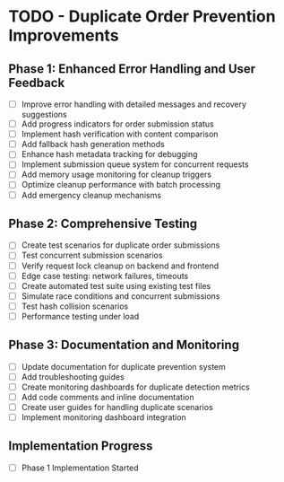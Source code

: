 # TODO - Duplicate Order Prevention Improvements

## Phase 1: Enhanced Error Handling and User Feedback
- [ ] Improve error handling with detailed messages and recovery suggestions
- [ ] Add progress indicators for order submission status
- [ ] Implement hash verification with content comparison
- [ ] Add fallback hash generation methods
- [ ] Enhance hash metadata tracking for debugging
- [ ] Implement submission queue system for concurrent requests
- [ ] Add memory usage monitoring for cleanup triggers
- [ ] Optimize cleanup performance with batch processing
- [ ] Add emergency cleanup mechanisms

## Phase 2: Comprehensive Testing
- [ ] Create test scenarios for duplicate order submissions
- [ ] Test concurrent submission scenarios
- [ ] Verify request lock cleanup on backend and frontend
- [ ] Edge case testing: network failures, timeouts
- [ ] Create automated test suite using existing test files
- [ ] Simulate race conditions and concurrent submissions
- [ ] Test hash collision scenarios
- [ ] Performance testing under load

## Phase 3: Documentation and Monitoring
- [ ] Update documentation for duplicate prevention system
- [ ] Add troubleshooting guides
- [ ] Create monitoring dashboards for duplicate detection metrics
- [ ] Add code comments and inline documentation
- [ ] Create user guides for handling duplicate scenarios
- [ ] Implement monitoring dashboard integration

## Implementation Progress
- [ ] Phase 1 Implementation Started
